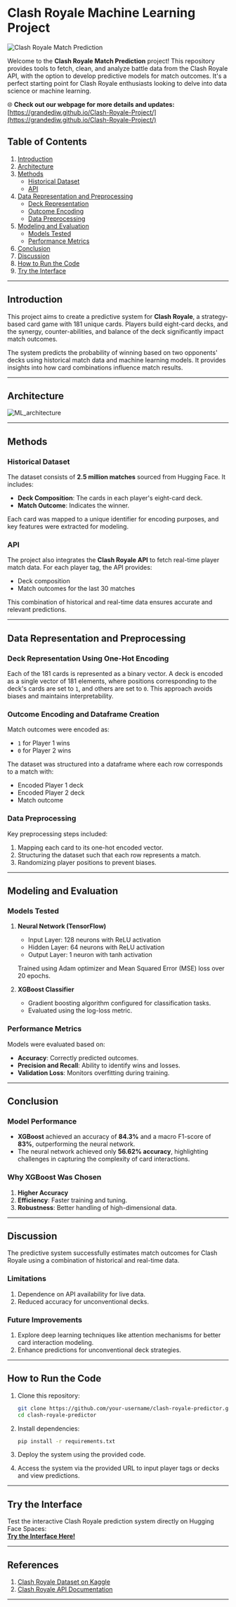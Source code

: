 # **Clash Royale Machine Learning Project**

![Clash Royale Match Prediction](./images/Clash-royale-match-prediction.jpg)

Welcome to the **Clash Royale Match Prediction** project! This repository provides tools to fetch, clean, and analyze battle data from the Clash Royale API, with the option to develop predictive models for match outcomes. It's a perfect starting point for Clash Royale enthusiasts looking to delve into data science or machine learning.

🌐 **Check out our webpage for more details and updates:**  
[https://grandediw.github.io/Clash-Royale-Project/](https://grandediw.github.io/Clash-Royale-Project/)


## Table of Contents
1. [Introduction](#introduction)
2. [Architecture](#architecture)  
3. [Methods](#methods)  
   - [Historical Dataset](#historical-dataset)  
   - [API](#api)  
4. [Data Representation and Preprocessing](#data-representation-and-preprocessing)  
   - [Deck Representation](#deck-representation-using-one-hot-encoding)  
   - [Outcome Encoding](#outcome-encoding-and-dataframe-creation)  
   - [Data Preprocessing](#data-preprocessing)  
5. [Modeling and Evaluation](#modeling-and-evaluation)  
   - [Models Tested](#models-tested)  
   - [Performance Metrics](#performance-metrics)  
6. [Conclusion](#conclusion)  
7. [Discussion](#discussion)  
8. [How to Run the Code](#how-to-run-the-code)  
9. [Try the Interface](#try-the-interface)

---

## Introduction
This project aims to create a predictive system for **Clash Royale**, a strategy-based card game with 181 unique cards. Players build eight-card decks, and the synergy, counter-abilities, and balance of the deck significantly impact match outcomes.

The system predicts the probability of winning based on two opponents' decks using historical match data and machine learning models. It provides insights into how card combinations influence match results.

---

## Architecture
![ML_architecture](./images/Clash-royale-match-prediction.jpg)

---

## Methods

### Historical Dataset
The dataset consists of **2.5 million matches** sourced from Hugging Face. It includes:
- **Deck Composition**: The cards in each player's eight-card deck.
- **Match Outcome**: Indicates the winner.

Each card was mapped to a unique identifier for encoding purposes, and key features were extracted for modeling.

### API
The project also integrates the **Clash Royale API** to fetch real-time player match data. For each player tag, the API provides:
- Deck composition
- Match outcomes for the last 30 matches

This combination of historical and real-time data ensures accurate and relevant predictions.

---

## Data Representation and Preprocessing

### Deck Representation Using One-Hot Encoding
Each of the 181 cards is represented as a binary vector. A deck is encoded as a single vector of 181 elements, where positions corresponding to the deck's cards are set to `1`, and others are set to `0`. This approach avoids biases and maintains interpretability.

### Outcome Encoding and Dataframe Creation
Match outcomes were encoded as:
- `1` for Player 1 wins
- `0` for Player 2 wins

The dataset was structured into a dataframe where each row corresponds to a match with:
- Encoded Player 1 deck
- Encoded Player 2 deck
- Match outcome

### Data Preprocessing
Key preprocessing steps included:
1. Mapping each card to its one-hot encoded vector.
2. Structuring the dataset such that each row represents a match.
3. Randomizing player positions to prevent biases.

---

## Modeling and Evaluation

### Models Tested
1. **Neural Network (TensorFlow)**  
   - Input Layer: 128 neurons with ReLU activation  
   - Hidden Layer: 64 neurons with ReLU activation  
   - Output Layer: 1 neuron with tanh activation  

   Trained using Adam optimizer and Mean Squared Error (MSE) loss over 20 epochs.

2. **XGBoost Classifier**  
   - Gradient boosting algorithm configured for classification tasks.  
   - Evaluated using the log-loss metric.  

### Performance Metrics
Models were evaluated based on:
- **Accuracy**: Correctly predicted outcomes.
- **Precision and Recall**: Ability to identify wins and losses.
- **Validation Loss**: Monitors overfitting during training.

---

## Conclusion

### Model Performance
- **XGBoost** achieved an accuracy of **84.3%** and a macro F1-score of **83%**, outperforming the neural network.
- The neural network achieved only **56.62% accuracy**, highlighting challenges in capturing the complexity of card interactions.

### Why XGBoost Was Chosen
1. **Higher Accuracy**  
2. **Efficiency**: Faster training and tuning.  
3. **Robustness**: Better handling of high-dimensional data.

---

## Discussion
The predictive system successfully estimates match outcomes for Clash Royale using a combination of historical and real-time data.

### Limitations
1. Dependence on API availability for live data.  
2. Reduced accuracy for unconventional decks.  

### Future Improvements
1. Explore deep learning techniques like attention mechanisms for better card interaction modeling.  
2. Enhance predictions for unconventional deck strategies.

---

## How to Run the Code
1. Clone this repository:
   ```bash
   git clone https://github.com/your-username/clash-royale-predictor.git
   cd clash-royale-predictor
   ```

2. Install dependencies:
   ```bash
   pip install -r requirements.txt
   ```

3. Deploy the system using the provided code.

4. Access the system via the provided URL to input player tags or decks and view predictions.

---

## Try the Interface
Test the interactive Clash Royale prediction system directly on Hugging Face Spaces:  
[**Try the Interface Here!**](https://huggingface.co/spaces/Grandediw/Clash_Royale_Prediction)

---

## References
1. [Clash Royale Dataset on Kaggle](https://www.kaggle.com/datasets/s1m0n38/clash-royale-games)  
2. [Clash Royale API Documentation](https://developer.clashroyale.com/#/)

---
